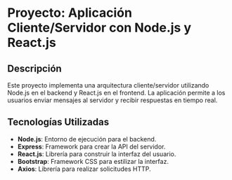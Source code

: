 # Proyecto: Aplicación Cliente/Servidor con Node.js y React.js

## Descripción

Este proyecto implementa una arquitectura cliente/servidor utilizando Node.js en el backend y React.js en el frontend. La aplicación permite a los usuarios enviar mensajes al servidor y recibir respuestas en tiempo real.

## Tecnologías Utilizadas

- **Node.js**: Entorno de ejecución para el backend.
- **Express**: Framework para crear la API del servidor.
- **React.js**: Librería para construir la interfaz del usuario.
- **Bootstrap**: Framework CSS para estilizar la interfaz.
- **Axios**: Librería para realizar solicitudes HTTP.
